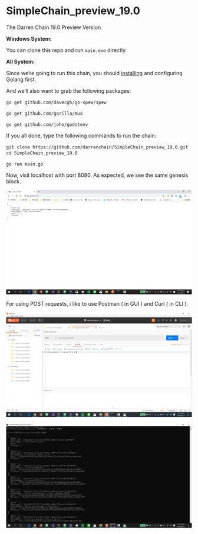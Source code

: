 # SimpleChain_preview_19.0
The Darren Chain 19.0 Preview Version

__Windows System:__

You can clone this repo and run <code>main.exe</code> directly.

__All System:__

Since we’re going to run this chain, you should <a href="https://golang.org/dl/">installing</a> and configuring Golang first.

And we’ll also want to grab the following packages:

```shell
go get github.com/davecgh/go-spew/spew
```

```shell
go get github.com/gorilla/mux
```

```shell
go get github.com/joho/godotenv
```

If you all done, type the following commands to run the chain:

```shell
git clone https://github.com/darrenchain/SimpleChain_preview_19.0.git
cd SimpleChain_preview_19.0
```

```shell
go run main.go
```

Now, visit localhost with port 8080. As expected, we see the same genesis block.

![Get genesis block](assets/img_01.png)

For using POST requests, i like to use Postman ( in GUI ) and Curl ( in CLI ).

![Get genesis block](assets/img_03.png)

![Get genesis block](assets/img_02.png)
